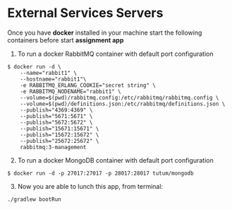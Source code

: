 # External Services Servers

Once you have **docker** installed in your machine start the following containers before start **assignment app**

1. To run a docker RabbitMQ container with default port configuration

```
$ docker run -d \
    --name="rabbit1" \
    --hostname="rabbit1"\
    -e RABBITMQ_ERLANG_COOKIE="secret string" \
    -e RABBITMQ_NODENAME="rabbit1" \
    --volume=$(pwd)/rabbitmq.config:/etc/rabbitmq/rabbitmq.config \
    --volume=$(pwd)/definitions.json:/etc/rabbitmq/definitions.json \
    --publish="4369:4369" \
    --publish="5671:5671" \
    --publish="5672:5672" \
    --publish="15671:15671" \
    --publish="15672:15672" \
    --publish="25672:25672" \
    rabbitmq:3-management
```

2. To run a docker MongoDB container with default port configuration

```
$ docker run -d -p 27017:27017 -p 28017:28017 tutum/mongodb
```

3. Now you are able to lunch this app, from terminal:

```
./gradlew bootRun
```
